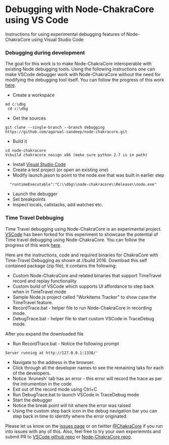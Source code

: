 Debugging with Node-ChakraCore using VS Code
===
Instructions for using experimental debugging features of Node-ChakraCore using Visual Studio Code 

### Debugging during development
The goal for this work is to make Node-ChakraCore interoperable with existing Node debugging tools. Using the following instructions one can make VSCode debugger work with Node-ChakraCore without the need for modifying the debugging tool itself. You can follow the progress of this work [here](https://github.com/agarwal-sandeep/node-chakracore/tree/debugging ).

* Create a workspace  
 ```batch
 md c:\dbg
  cd c:\dbg
  ```

* Get the sources
 ```batch
 git clone --single-branch --branch debugging https://github.com/agarwal-sandeep/node-chakracore.git
 ```

* Build it
 ```batch
 cd node-chakracore
 Vcbuild chakracore nosign x86 (make sure python 2.7 is in path)
 ```
* Install [Visual Studio Code](https://code.visualstudio.com/)
* Create a test project (or open an existing one)
* Modify launch.jason to point to the node.exe that was built in earlier step
```batch
  "runtimeExecutable":"C:\\dbg\\node-chakracore\\Release\\node.exe"
```
* Launch the debugger
* Set breakpoints 
* Inspect locals, callstacks, add watches etc.

### Time Travel Debbuging
Time Travel debugging using Node-ChakraCore is an experimental project. [VSCode](https://code.visualstudio.com/) has been forked for this experiment to showcase the potential of Time travel debugging using Node-ChakraCore. You can follow the progress of this work [here](https://github.com/mrkmarron/ChakraCoreTTD/tree/DebuggerEnabledTTD).

Here are the instructions, code and required binaries for ChakraCore with Time-Travel Debugging as shown at //build 2016.
Download this self contained package (zip file), it contains the following:

* Custom Node-ChakraCore and related binaries that support TimeTravel record and replay functionality 
* Custom build of VSCode which supports UI affordance to step back when in TimeTravel mode
* Sample Node.js project called "Workitems Tracker" to show case the TimeTravel feature.
* RecordTrace.bat - helper file to run Node-ChakraCore in recording mode.
* DebugTrace.bat - helper file to start custom VSCode in TraceDebug mode.

After you expand the downloaded file 

* Run RecordTrace.bat - Notice the following prompt
```batch
Server running at http://127.0.0.1:1338/'
```
* Navigate to the address in the browser.
* Click through all the developer names to see the remaining taks for each of the developers.
* Notice 'Arunesh' tab has an error - this error will record the trace as per the intrumention in the code.
* Exit out of the record mode using Ctrl+C 
* Run DebugTrace.bat to launch VSCode in TraceDebug mode
* Start the debugger
* Notice the break point will hit where the error was raised
* Using the custom step back icon in the debug navigation bar you can step back in time to identify where the error originated. 

Please let us know on the [issues page](https://github.com/Microsoft/ChakraCore/issues) or on twitter [@ChakraCore](https://twitter.com/chakraCore) if you run into issues with any of this. 
Also, feel free to try your own experiemnts and submit PR to [VSCode github repo](https://github.com/Microsoft/vscode) or [Node-ChakraCore repo](https://github.com/nodejs/node-chakracore/).
